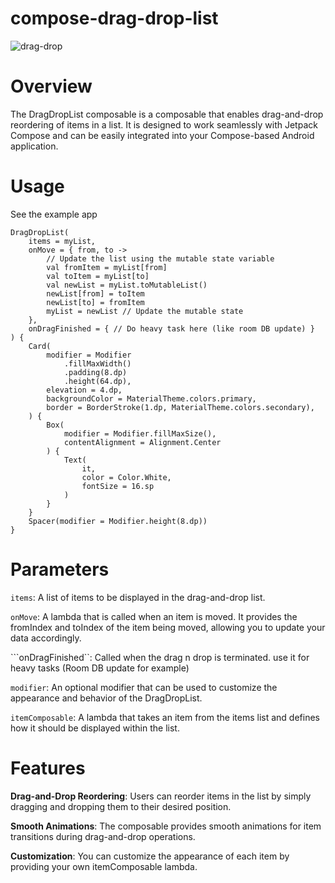 # compose-drag-drop-list

![drag-drop](https://github.com/VincentVInsideApp/compose-drag-drop-list/assets/97438364/85ae269e-227c-43e1-b073-0182e08e54f2)


# Overview
The DragDropList composable is a composable that enables drag-and-drop reordering of items in a list. It is designed to work seamlessly with Jetpack Compose and can be easily integrated into your Compose-based Android application.

# Usage
See the example app

    DragDropList(
        items = myList,
        onMove = { from, to ->
            // Update the list using the mutable state variable
            val fromItem = myList[from]
            val toItem = myList[to]
            val newList = myList.toMutableList()
            newList[from] = toItem
            newList[to] = fromItem
            myList = newList // Update the mutable state
        },
        onDragFinished = { // Do heavy task here (like room DB update) }
    ) {
        Card(
            modifier = Modifier
                .fillMaxWidth()
                .padding(8.dp)
                .height(64.dp),
            elevation = 4.dp,
            backgroundColor = MaterialTheme.colors.primary,
            border = BorderStroke(1.dp, MaterialTheme.colors.secondary),
        ) {
            Box(
                modifier = Modifier.fillMaxSize(),
                contentAlignment = Alignment.Center
            ) {
                Text(
                    it,
                    color = Color.White,
                    fontSize = 16.sp
                )
            }
        }
        Spacer(modifier = Modifier.height(8.dp))
    }

# Parameters
```items```: A list of items to be displayed in the drag-and-drop list.

```onMove```: A lambda that is called when an item is moved. It provides the fromIndex and toIndex of the item being moved, allowing you to update your data accordingly.

```onDragFinished``: Called when the drag n drop is terminated. use it for heavy tasks (Room DB update for example)

```modifier```: An optional modifier that can be used to customize the appearance and behavior of the DragDropList.

```itemComposable```: A lambda that takes an item from the items list and defines how it should be displayed within the list.


# Features
<b>Drag-and-Drop Reordering</b>: Users can reorder items in the list by simply dragging and dropping them to their desired position.

<b>Smooth Animations</b>: The composable provides smooth animations for item transitions during drag-and-drop operations.

<b>Customization</b>: You can customize the appearance of each item by providing your own itemComposable lambda.

